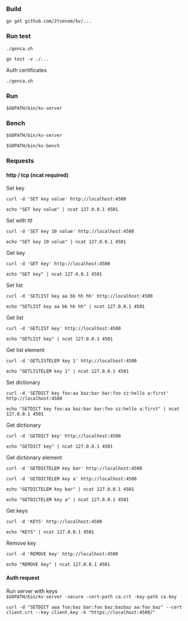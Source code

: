 ### Build 
`go get github.com/2tvenom/kv/...`

### Run test
`./genca.sh`

`go test -v ./...`

Auth certificates

`./genca.sh`
### Run
`$GOPATH/bin/kv-server`

### Bench
`$GOPATH/bin/kv-server`

`$GOPATH/bin/kv-bench`
### Requests
#### http / tcp (ncat required)
Set key

`curl -d 'SET key value' http://localhost:4500`

`echo "SET key value" | ncat 127.0.0.1 4501`

Set with ttl

`curl -d 'SET key 10 value' http://localhost:4500`

`echo "SET key 10 value" | ncat 127.0.0.1 4501`

Get key
 
`curl -d 'GET key' http://localhost:4500`

`echo "GET key" | ncat 127.0.0.1 4501`

Set list

`curl -d 'SETLIST key aa bb hh hh' http://localhost:4500`

`echo "SETLIST key aa bb hh hh" | ncat 127.0.0.1 4501`

Get list

`curl -d 'GETLIST key' http://localhost:4500`

`echo "GETLIST key" | ncat 127.0.0.1 4501`

Get list element

`curl -d 'GETLISTELEM key 1' http://localhost:4500`

`echo "GETLISTELEM key 1" | ncat 127.0.0.1 4501`

Set dictionary

`curl -d 'SETDICT key foo:aa baz:bar bar:foo zz:hello a:first' http://localhost:4500`

`echo "SETDICT key foo:aa baz:bar bar:foo zz:hello a:first" | ncat 127.0.0.1 4501`

Get dictionary

`curl -d 'GETDICT key' http://localhost:4500`

`echo "GETDICT key" | ncat 127.0.0.1 4501`

Get dictionary element

`curl -d 'GETDICTELEM key bar' http://localhost:4500`

`curl -d 'GETDICTELEM key a' http://localhost:4500`

`echo "GETDICTELEM key bar" | ncat 127.0.0.1 4501`

`echo "GETDICTELEM key a" | ncat 127.0.0.1 4501`

Get keys

`curl -d 'KEYS' http://localhost:4500`

`echo "KEYS" | ncat 127.0.0.1 4501`

Remove key

`curl -d 'REMOVE key' http://localhost:4500`

`echo "REMOVE key" | ncat 127.0.0.1 4501`


#### Auth request

Run server with keys  
`$GOPATH/bin/kv-server -secure -cert-path ca.crt -key-path ca.key`

`curl -d "SETDICT aaa foo:baz bar:foo baz:bazbaz aa:foo_baz" --cert client.crt --key client.key -k "https://localhost:4500/"`